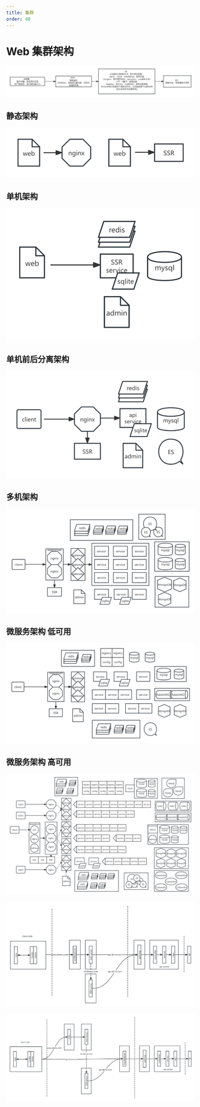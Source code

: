 ```yaml
---
title: 集群
order: 40
---
```


# Web 集群架构

![alt text](web集群架构.png)

## 静态架构
![alt text](web集群架构(1).png)
## 单机架构
![alt text](web集群架构(2).png)
## 单机前后分离架构
![alt text](web集群架构(3).png)

## 多机架构
![alt text](web集群架构(4).png)

## 微服务架构 低可用
![alt text](web集群架构(5).png)

## 微服务架构 高可用
![alt text](web集群架构(6).png)


![alt text](web集群架构(7).png)

![alt text](web集群架构(8).png)
